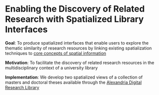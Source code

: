 # Enabling the Discovery of Related Research with Spatialized Library Interfaces

**Goal**: To produce spatialized interfaces that enable users to explore the thematic similarity of research resources by linking existing spatialization techniques to [core concepts of spatial information](<http://spatial.ucsb.edu/core-concepts-of-spatial-information/>)

**Motivation**: To facilitate the discovery of related research resources in the multidisciplinary context of a university library 

**Implementation**: We develop two spatialized views of a collection of masters and doctoral theses available through the [Alexandria Digital Research Library](<https://alexandria.ucsb.edu/collections/f3348hkz>)